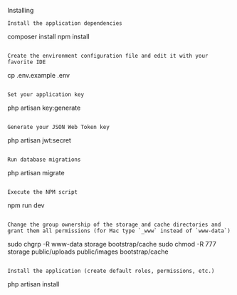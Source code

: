 Installing

```
Install the application dependencies

```
composer install
npm install
```

Create the environment configuration file and edit it with your favorite IDE

```
cp .env.example .env
```

Set your application key

```
php artisan key:generate
```

Generate your JSON Web Token key

```
php artisan jwt:secret
```

Run database migrations

```
php artisan migrate
```

Execute the NPM script

```
npm run dev
```

Change the group ownership of the storage and cache directories and grant them all permissions (for Mac type `_www` instead of `www-data`)

```
sudo chgrp -R www-data storage bootstrap/cache
sudo chmod -R 777 storage public/uploads public/images bootstrap/cache
```

Install the application (create default roles, permissions, etc.)

```
php artisan install

